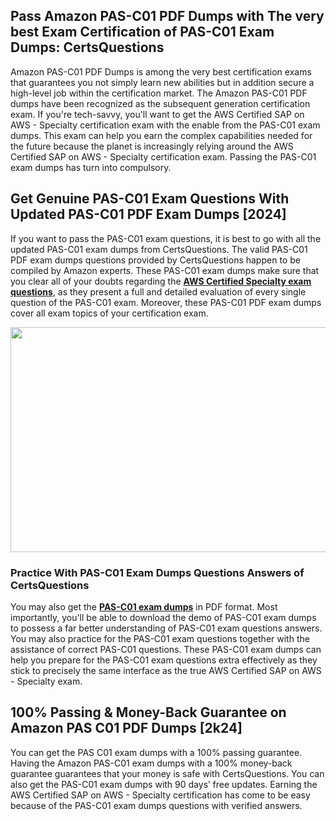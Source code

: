 <h2>Pass Amazon PAS-C01 PDF Dumps with The very best Exam Certification of PAS-C01 Exam Dumps: CertsQuestions</h2>
<p>Amazon PAS-C01 PDF Dumps is among the very best certification exams that guarantees you not simply learn new abilities but in addition secure a high-level job within the certification market. The Amazon PAS-C01 PDF dumps have been recognized as the subsequent generation certification exam. If you're tech-savvy, you'll want to get the AWS Certified SAP on AWS - Specialty certification exam with the enable from the PAS-C01 exam dumps. This exam can help you earn the complex capabilities needed for the future because the planet is increasingly relying around the AWS Certified SAP on AWS - Specialty certification exam. Passing the PAS-C01 exam dumps has turn into compulsory.</p>
<h2>Get Genuine PAS-C01 Exam Questions With Updated PAS-C01 PDF Exam Dumps [2024]</h2>
<p>If you want to pass the PAS-C01 exam questions, it is best to go with all the updated PAS-C01 exam dumps from CertsQuestions. The valid PAS-C01 PDF exam dumps questions provided by CertsQuestions happen to be compiled by Amazon experts. These PAS-C01 exam dumps make sure that you clear all of your doubts regarding the <strong><a href="https://www.certsquestions.com/aws-certified-specialty-certification.html">AWS Certified Specialty exam questions</a></strong>, as they present a full and detailed evaluation of every single question of the PAS-C01 exam. Moreover, these PAS-C01 PDF exam dumps cover all exam topics of your certification exam.</p>
<p><img style="display: block; margin-left: auto; margin-right: auto;" src="https://i.imgur.com/53zZ4Bb.png" alt="" width="720" height="360" /></p>
<h3>Practice With PAS-C01 Exam Dumps Questions Answers of CertsQuestions</h3>
<p>You may also get the <a href="https://www.certsquestions.com/PAS-C01-pdf-dumps.html"><strong>PAS-C01 exam dumps</strong></a> in PDF format. Most importantly, you'll be able to download the demo of PAS-C01 exam dumps to possess a far better understanding of PAS-C01 exam questions answers. You may also practice for the PAS-C01 exam questions together with the assistance of correct PAS-C01 questions. These PAS-C01 exam dumps can help you prepare for the PAS-C01 exam questions extra effectively as they stick to precisely the same interface as the true AWS Certified SAP on AWS - Specialty exam.</p>
<h2>100% Passing &amp; Money-Back Guarantee on Amazon PAS C01 PDF Dumps [2k24]</h2>
<p>You can get the PAS C01 exam dumps with a 100% passing guarantee. Having the Amazon PAS-C01 exam dumps with a 100% money-back guarantee guarantees that your money is safe with CertsQuestions. You can also get the PAS-C01 exam dumps with 90 days&rsquo; free updates. Earning the AWS Certified SAP on AWS - Specialty certification has come to be easy because of the PAS-C01 exam dumps questions with verified answers.</p>
